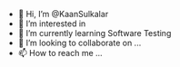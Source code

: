 - 👋 Hi, I’m @KaanSulkalar
- 👀 I’m interested in 
- 🌱 I’m currently learning Software Testing
- 💞️ I’m looking to collaborate on ...
- 📫 How to reach me ...

<!---
KaanSulkalar/KaanSulkalar is a ✨ special ✨ repository because its `README.md` (this file) appears on your GitHub profile.
You can click the Preview link to take a look at your changes.
--->
